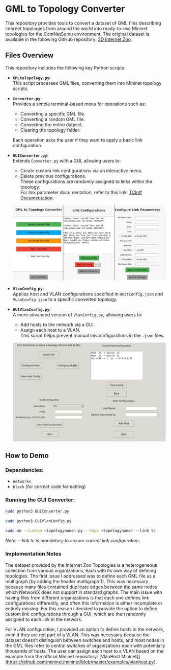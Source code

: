 # GML to Topology Converter

This repository provides tools to convert a dataset of GML files describing internet topologies from around the world into ready-to-use Mininet topologies for the ComNetSemu environment. The original dataset is available in the following GitHub repository: [3D Internet Zoo](https://github.com/afourmy/3D-internet-zoo).

## Files Overview

This repository includes the following key Python scripts:

- **`GMLtoTopology.py`**:  
  This script processes GML files, converting them into Mininet topology scripts.

- **`Converter.py`**:  
  Provides a simple terminal-based menu for operations such as:
  - Converting a specific GML file.
  - Converting a random GML file.
  - Converting the entire dataset.
  - Clearing the topology folder.
  
  Each operation asks the user if they want to apply a basic link configuration.

- **`GUIConverter.py`**:  
  Extends `Converter.py` with a GUI, allowing users to:
  - Create custom link configurations via an interactive menu.
  - Delete previous configurations.  
  These configurations are randomly assigned to links within the topology.  
  For link parameter documentation, refer to this link: [TCIntf Documentation](https://mininet.org/api/classmininet_1_1link_1_1TCIntf.html).
  
  ![GUIConverter](readmePNG/GUIConverter.png)

- **`VlanConfig.py`**:  
  Applies host and VLAN configurations specified in `HostConfig.json` and `VLanConfig.json` to a specific converted topology.

- **`GUIVlanConfig.py`**:  
  A more advanced version of `VlanConfig.py`, allowing users to:
  - Add hosts to the network via a GUI.
  - Assign each host to a VLAN.  
  This script helps prevent manual misconfigurations in the `.json` files.
  
  ![VlanGUI](readmePNG/VlanGUI.png)

## How to Demo

### Dependencies:
- `networkx`
- `black` (for correct code formatting)

### Running the GUI Converter:
```bash
sudo python3 GUIConverter.py
```

```bash
sudo python3 GUIVlanConfig.py
```

```bash
sudo mn --custom <topologyname>.py --topo <topologyname> --link tc
```
_Note: --link tc is mandatory to ensure correct link configuration._

### Implementation Notes
The dataset provided by the Internet Zoo Topologies is a heterogeneous collection from various organizations, each with its own way of defining topologies. 
The first issue I addressed was to define each GML file as a multigraph (by adding the header multigraph 1). This was necessary because many files contained duplicate edges between the same nodes which NetworkX does not support in standard graphs.
The main issue with having files from different organizations is that each one defines link configurations differently, and often this information is either incomplete or entirely missing. For this reason i decided to provide the option to define custom link configurations through a GUI, which are then randomly assigned to each link in the network.

For VLAN configuration, I provided an option to define hosts in the network, even if they are not part of a VLAN. This was necessary because the dataset doesn’t distinguish between switches and hosts, and most nodes in the GML files refer to central switches of organizations each with potentially thousands of hosts.
The user can assign each host to a VLAN based on the example from the official Mininet repository: [VlanHost Mininet]](https://github.com/mininet/mininet/blob/master/examples/vlanhost.py).

